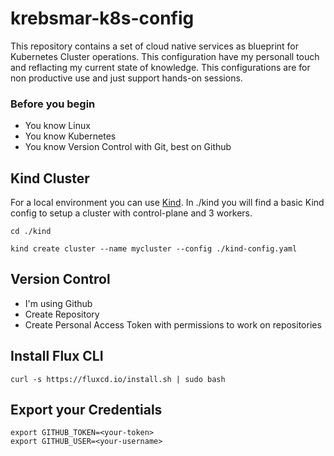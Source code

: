# krebsmar-k8s-config

This repository contains a set of cloud native services as blueprint for Kubernetes Cluster operations. This configuration have my personall touch and reflacting my current state of knowledge. This configurations are for non productive use and just support hands-on sessions.

### Before you begin

- You know Linux
- You know Kubernetes
- You know Version Control with Git, best on Github

## Kind Cluster

For a local environment you can use [Kind](https://kind.sigs.k8s.io/). In ./kind you will find a basic Kind config to setup a cluster with control-plane and 3 workers.

```
cd ./kind
```

```
kind create cluster --name mycluster --config ./kind-config.yaml
```

## Version Control
- I'm using Github
- Create Repository
- Create Personal Access Token with permissions to work on repositories

## Install Flux CLI

```
curl -s https://fluxcd.io/install.sh | sudo bash
```

## Export your Credentials

```
export GITHUB_TOKEN=<your-token>
export GITHUB_USER=<your-username>
```